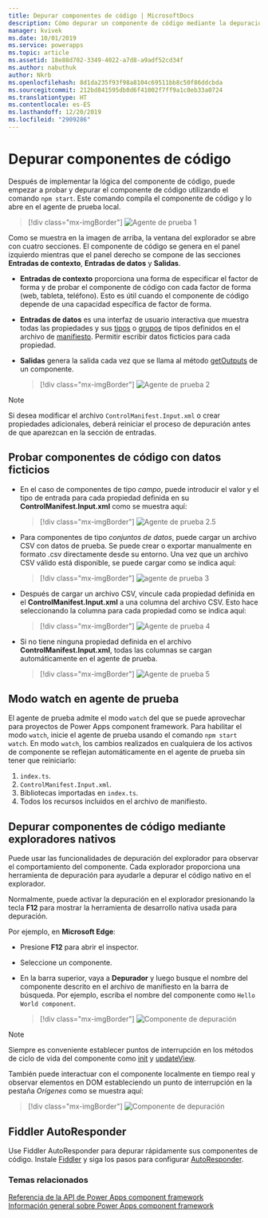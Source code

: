 ```yaml
---
title: Depurar componentes de código | MicrosoftDocs
description: Cómo depurar un componente de código mediante la depuración de Fiddler y nativa
manager: kvivek
ms.date: 10/01/2019
ms.service: powerapps
ms.topic: article
ms.assetid: 18e88d702-3349-4022-a7d8-a9adf52cd34f
ms.author: nabuthuk
author: Nkrb
ms.openlocfilehash: 8d1da235f93f98a8104c69511bb8c50f86ddcbda
ms.sourcegitcommit: 212bd841595db0d6f41002f7ff9a1c8eb33a0724
ms.translationtype: HT
ms.contentlocale: es-ES
ms.lasthandoff: 12/20/2019
ms.locfileid: "2909286"
---
```

# <a name="debug-code-components"></a>Depurar componentes de código

Después de implementar la lógica del componente de código, puede empezar a probar y depurar el componente de código utilizando el comando `npm start`. Este comando compila el componente de código y lo abre en el agente de prueba local.

> [!div class="mx-imgBorder"]
> ![Agente de prueba 1](media/test-harness-1.png "Agente de prueba 1")

Como se muestra en la imagen de arriba, la ventana del explorador se abre con cuatro secciones. El componente de código se genera en el panel izquierdo mientras que el panel derecho se compone de las secciones **Entradas de contexto**, **Entradas de datos** y **Salidas**.

- **Entradas de contexto** proporciona una forma de especificar el factor de forma y de probar el componente de código con cada factor de forma (web, tableta, teléfono). Esto es útil cuando el componente de código depende de una capacidad específica de factor de forma.
- **Entradas de datos** es una interfaz de usuario interactiva que muestra todas las propiedades y sus [tipos](manifest-schema-reference/types.md) o [grupos](manifest-schema-reference/type-group.md) de tipos definidos en el archivo de [manifiesto](manifest-schema-reference/manifest.md). Permitir escribir datos ficticios para cada propiedad. 
- **Salidas** genera la salida cada vez que se llama al método [getOutputs](reference/control/getoutputs.md) de un componente.  

     > [!div class="mx-imgBorder"]
     > ![Agente de prueba 2](media/test-harness-2.png "Agente de prueba 2")

> [!NOTE]
> Si desea modificar el archivo `ControlManifest.Input.xml` o crear propiedades adicionales, deberá reiniciar el proceso de depuración antes de que aparezcan en la sección de entradas.

## <a name="test-code-components-with-mock-data"></a>Probar componentes de código con datos ficticios

- En el caso de componentes de tipo *campo*, puede introducir el valor y el tipo de entrada para cada propiedad definida en su **ControlManifest.Input.xml** como se muestra aquí:

   > [!div class="mx-imgBorder"]
   > ![Agente de prueba 2.5](media/test-harness-2.5.png "Agente de prueba 2.5")

- Para componentes de tipo *conjuntos de datos*, puede cargar un archivo CSV con datos de prueba. Se puede crear o exportar manualmente en formato .csv directamente desde su entorno. Una vez que un archivo CSV válido está disponible, se puede cargar como se indica aquí:

   > [!div class="mx-imgBorder"]
   > ![agente de prueba 3](media/test-harness-3.png "agente de prueba 3")

- Después de cargar un archivo CSV, vincule cada propiedad definida en el **ControlManifest.Input.xml** a una columna del archivo CSV. Esto hace seleccionando la columna para cada propiedad como se indica aquí:

    > [!div class="mx-imgBorder"]
    > ![Agente de prueba 4](media/test-harness-4.png "Agente de prueba 4")

- Si no tiene ninguna propiedad definida en el archivo **ControlManifest.Input.xml**, todas las columnas se cargan automáticamente en el agente de prueba.

   > [!div class="mx-imgBorder"]
   > ![Agente de prueba 5](media/test-harness-5.png "Agente de prueba 5")


## <a name="watch-mode-in-test-harness"></a>Modo watch en agente de prueba

El agente de prueba admite el modo `watch` del que se puede aprovechar para proyectos de Power Apps component framework. Para habilitar el modo `watch`, inicie el agente de prueba usando el comando `npm start watch`. En modo `watch`, los cambios realizados en cualquiera de los activos de componente se reflejan automáticamente en el agente de prueba sin tener que reiniciarlo:

1.  `index.ts`.
2.  `ControlManifest.Input.xml`.
3.  Bibliotecas importadas en `index.ts`.
4.  Todos los recursos incluidos en el archivo de manifiesto.

## <a name="debug-code-components-using-native-browsers"></a>Depurar componentes de código mediante exploradores nativos

Puede usar las funcionalidades de depuración del explorador para observar el comportamiento del componente. Cada explorador proporciona una herramienta de depuración para ayudarle a depurar el código nativo en el explorador. 

Normalmente, puede activar la depuración en el explorador presionando la tecla **F12** para mostrar la herramienta de desarrollo nativa usada para depuración.

Por ejemplo, en **Microsoft Edge**:

- Presione **F12** para abrir el inspector.
- Seleccione un componente.
- En la barra superior, vaya a **Depurador** y luego busque el nombre del componente descrito en el archivo de manifiesto en la barra de búsqueda. Por ejemplo, escriba el nombre del componente como `Hello World component`.

     > [!div class="mx-imgBorder"]
     > ![Componente de depuración](media/debug-control.png "Componente de depuración")

> [!NOTE]
> Siempre es conveniente establecer puntos de interrupción en los métodos de ciclo de vida del componente como [init](reference/control/init.md) y [updateView](reference/control/updateview.md).

También puede interactuar con el componente localmente en tiempo real y observar elementos en DOM estableciendo un punto de interrupción en la pestaña *Orígenes* como se muestra aquí:

> [!div class="mx-imgBorder"]
> ![Componente de depuración](media/debug-control-1.png "Componente de depuración 1")

## <a name="fiddler-autoresponder"></a>Fiddler AutoResponder

Use Fiddler AutoResponder para depurar rápidamente sus componentes de código. Instale [Fiddler](https://www.telerik.com/download/fiddler) y siga los pasos para configurar [AutoResponder](https://docs.microsoft.com/dynamics365/customer-engagement/developer/streamline-javascript-development-fiddler-autoresponder).

### <a name="related-topics"></a>Temas relacionados

[Referencia de la API de Power Apps component framework](reference/index.md)<br/>
[Información general sobre Power Apps component framework](overview.md)
